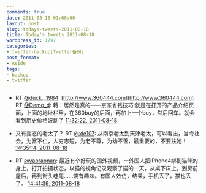 ```yaml
---
comments: true
date: 2011-08-18 01:00:00
layout: post
slug: todays-tweets-2011-08-18
title: Today's tweets 2011-08-18
wordpress_id: 1797
categories:
- twitter-backup[Twitter备份]
post_format:
- Aside
tags:
- backup
- twitter
---
```





  * RT [@duck__1984](http://twitter.com/duck__1984): [http://www.360444.com](http://www.360444.com) RT [@Demo_d](http://twitter.com/Demo_d): 轉：居然是真的——京东省钱技巧:就是在打开的产品介绍页面，上面的地址栏里，在360buy的后面，再加上一个buy，然后回车。就会看到历史价格波动了 [11:32:22, 2011-08-18](http://twitter.com/gfrog/statuses/104032864152199169)





  * 又有变态的老太了？ RT [@xie107](http://twitter.com/xie107): 从南京老太到天津老太，可以看出，当今社会，为富不仁，人穷志短，为老不尊，为幼不善，最重要的，不要扶她！ [14:35:14, 2011-08-18](http://twitter.com/gfrog/statuses/104078884718387200)





  * RT [@yaoraonan](http://twitter.com/yaoraonan): 最近有个好玩的国外视频，一外国人把iPhone4绑到猫咪的身上，打开拍摄状态，以猫的视角记录观察了猫的一天，从桌下床上，到房前屋后，再到街头巷尾……饶有趣味。有国人效仿，结果，手机丢了，猫也丢了。 [14:41:39, 2011-08-18](http://twitter.com/gfrog/statuses/104080499261190144)




